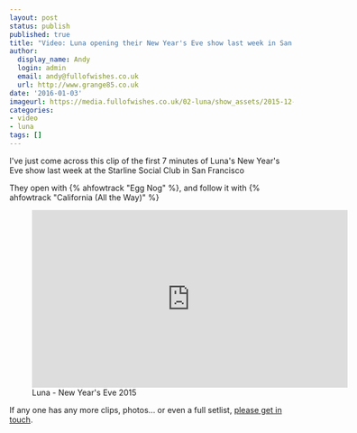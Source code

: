 ```yaml
---
layout: post
status: publish
published: true
title: "Video: Luna opening their New Year's Eve show last week in San Francisco"
author:
  display_name: Andy
  login: admin
  email: andy@fullofwishes.co.uk
  url: http://www.grange85.co.uk
date: '2016-01-03'
imageurl: https://media.fullofwishes.co.uk/02-luna/show_assets/2015-12-31/2015-12-31-luna-low-res-youtube-grab.jpg
categories:
- video
- luna
tags: []
---
```

<p class="lead">I've just come across this clip of the first 7 minutes of Luna's New Year's Eve show last week at the Starline Social Club in San Francisco</p>
<p>They open with {% ahfowtrack "Egg Nog" %}, and follow it with {% ahfowtrack "California (All the Way)" %}

<figure class="caption aligncenter"><iframe width="560" height="315" src="https://www.youtube.com/embed/Bu7fwDhXogI" frameborder="0" allowfullscreen></iframe><figcaption class="caption-text">Luna - New Year's Eve 2015</figcaption></figure>
<p>If any one has any more clips, photos... or even a full setlist, <a href="/about/">please get in touch</a>.</p>

